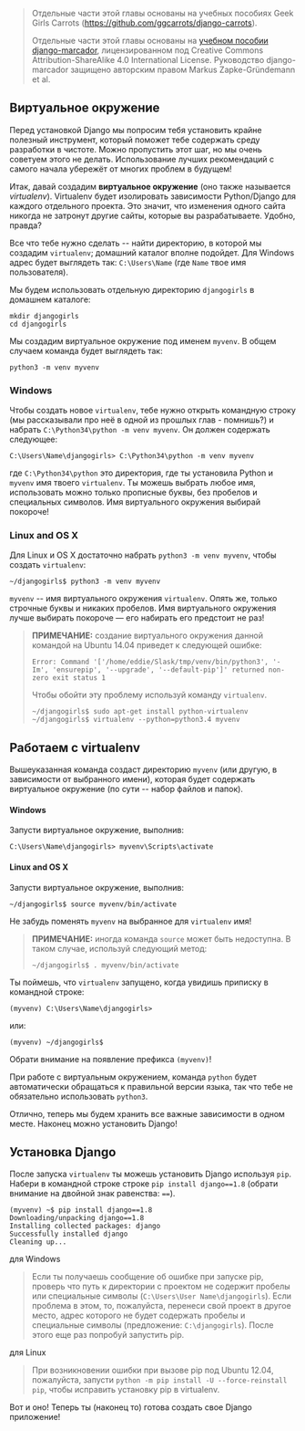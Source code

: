 > Отдельные части этой главы основаны на учебных пособиях Geek Girls Carrots (https://github.com/ggcarrots/django-carrots).
> 
> Отдельные части этой главы основаны на [учебном пособии django-marcador](http://django-marcador.keimlink.de/), лицензированном под Creative Commons Attribution-ShareAlike 4.0 International License. Руководство django-marcador защищено авторским правом Markus Zapke-Gründemann et al.

## Виртуальное окружение

Перед установкой Django мы попросим тебя установить крайне полезный инструмент, который поможет тебе содержать среду разработки в чистоте. Можно пропустить этот шаг, но мы очень советуем этого не делать. Использование лучших рекомендаций с самого начала убережёт от многих проблем в будущем!

Итак, давай создадим **виртуальное окружение** (оно также называется *virtualenv*). Virtualenv будет изолировать зависимости Python/Django для каждого отдельного проекта. Это значит, что изменения одного сайта никогда не затронут другие сайты, которые вы разрабатываете. Удобно, правда?

Все что тебе нужно сделать -- найти директорию, в которой мы создадим `virtualenv`; домашний каталог вполне подойдет. Для Windows адрес будет выглядеть так: `C:\Users\Name` (где `Name` твое имя пользователя).

Мы будем использовать отдельную директорию `djangogirls` в домашнем каталоге:

    mkdir djangogirls
    cd djangogirls
    

Мы создадим виртуальное окружение под именем `myvenv`. В общем случаем команда будет выглядеть так:

    python3 -m venv myvenv
    

### Windows

Чтобы создать новое `virtualenv`, тебе нужно открыть командную строку (мы рассказывали про неё в одной из прошлых глав - помнишь?) и набрать `C:\Python34\python -m venv myvenv`. Он должен содержать следующее:

    C:\Users\Name\djangogirls> C:\Python34\python -m venv myvenv
    

где `C:\Python34\python` это директория, где ты установила Python и `myvenv` имя твоего `virtualenv`. Ты можешь выбрать любое имя, использовать можно только прописные буквы, без пробелов и специальных символов. Имя виртуального окружения выбирай покороче!

### Linux and OS X

Для Linux и OS X достаточно набрать `python3 -m venv myvenv`, чтобы создать `virtualenv`:

    ~/djangogirls$ python3 -m venv myvenv
    

`myvenv` -- имя виртуального окружения `virtualenv`. Опять же, только строчные буквы и никаких пробелов. Имя виртуального окружения лучше выбирать покороче — его набирать его предстоит не раз!

> **ПРИМЕЧАНИЕ:** создание виртуального окружения данной командой на Ubuntu 14.04 приведет к следующей ошибке:
> 
>     Error: Command '['/home/eddie/Slask/tmp/venv/bin/python3', '-Im', 'ensurepip', '--upgrade', '--default-pip']' returned non-zero exit status 1
>     
> 
> Чтобы обойти эту проблему используй команду `virtualenv`.
> 
>     ~/djangogirls$ sudo apt-get install python-virtualenv
>     ~/djangogirls$ virtualenv --python=python3.4 myvenv
>     

## Работаем с virtualenv

Вышеуказанная команда создаст директорию `myvenv` (или другую, в зависимости от выбранного имени), которая будет содержать виртуальное окружение (по сути -- набор файлов и папок).

#### Windows

Запусти виртуальное окружение, выполнив:

    C:\Users\Name\djangogirls> myvenv\Scripts\activate
    

#### Linux and OS X

Запусти виртуальное окружение, выполнив:

    ~/djangogirls$ source myvenv/bin/activate
    

Не забудь поменять `myvenv` на выбранное для `virtualenv` имя!

> **ПРИМЕЧАНИЕ:** иногда команда `source` может быть недоступна. В таком случае, используй следующий метод:
> 
>     ~/djangogirls$ . myvenv/bin/activate
>     

Ты поймешь, что `virtualenv` запущено, когда увидишь приписку в командной строке:

    (myvenv) C:\Users\Name\djangogirls>
    

или:

    (myvenv) ~/djangogirls$
    

Обрати внимание на появление префикса `(myvenv)`!

При работе с виртуальным окружением, команда `python` будет автоматически обращаться к правильной версии языка, так что тебе не обязательно использовать `python3`.

Отлично, теперь мы будем хранить все важные зависимости в одном месте. Наконец можно установить Django!

## Установка Django

После запуска `virtualenv` ты можешь установить Django используя `pip`. Набери в командной строке строке `pip install django==1.8` (обрати внимание на двойной знак равенства: `==`).

    (myvenv) ~$ pip install django==1.8
    Downloading/unpacking django==1.8
    Installing collected packages: django
    Successfully installed django
    Cleaning up...
    

для Windows

> Если ты получаешь сообщение об ошибке при запуске pip, проверь что путь к директории с проектом не содержит пробелы или специальные символы (`C:\Users\User Name\djangogirls`). Если проблема в этом, то, пожалуйста, перенеси свой проект в другое место, адрес которого не будет содержать пробелы и специальные символы (предложение: `C:\djangogirls`). После этого еще раз попробуй запустить pip.

для Linux

> При возникновении ошибки при вызове pip под Ubuntu 12.04, пожалуйста, запусти `python -m pip install -U --force-reinstall pip`, чтобы исправить установку pip в virtualenv.

Вот и оно! Теперь ты (наконец то) готова создать свое Django приложение!

